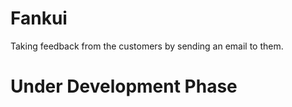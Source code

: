# Fankui
Taking feedback from the customers by sending an email to them.

# Under Development Phase
